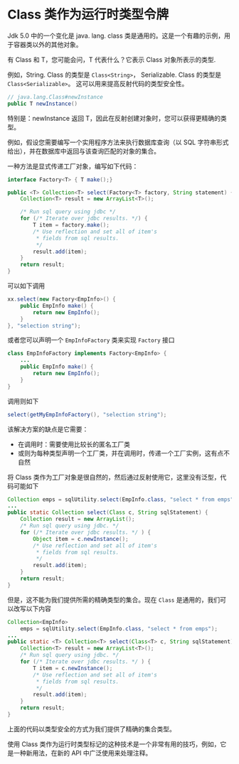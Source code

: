 # Class 类作为运行时类型令牌

Jdk 5.0 中的一个变化是 java. lang. class 类是通用的。这是一个有趣的示例，用于容器类以外的其他对象。

有 Class 和 T，您可能会问，T 代表什么？它表示 Class 对象所表示的类型.

例如，String. Class 的类型是 `Class<String>`， Serializable. Class 的类型是 `Class<Serializable>`。
这可以用来提高反射代码的类型安全性。

```java
// java.lang.Class#newInstance
public T newInstance()
```

特别是：newInstance 返回 T，因此在反射创建对象时，您可以获得更精确的类型。

例如，假设您需要编写一个实用程序方法来执行数据库查询（以 SQL 字符串形式给出），并在数据库中返回与该查询匹配的对象的集合。

一种方法是显式传递工厂对象，编写如下代码：

```java
interface Factory<T> { T make();} 

public <T> Collection<T> select(Factory<T> factory, String statement) { 
    Collection<T> result = new ArrayList<T>(); 

    /* Run sql query using jdbc */  
    for (/* Iterate over jdbc results. */) { 
        T item = factory.make();
        /* Use reflection and set all of item's 
         * fields from sql results. 
         */ 
        result.add(item); 
    } 
    return result; 
}
```

可以如下调用

```java
xx.select(new Factory<EmpInfo>() {
    public EmpInfo make() {
        return new EmpInfo();
    }
}, "selection string");
```

或者您可以声明一个 `EmpInfoFactory` 类来实现 `Factory` 接口

```java
class EmpInfoFactory implements Factory<EmpInfo> {
    ...
    public EmpInfo make() { 
        return new EmpInfo();
    }
}
```

调用则如下

```java
select(getMyEmpInfoFactory(), "selection string");
```

该解决方案的缺点是它需要：

- 在调用时：需要使用比较长的匿名工厂类
- 或则为每种类型声明一个工厂类，并在调用时，传递一个工厂实例，这有点不自然

将 Class 类作为工厂对象是很自然的，然后通过反射使用它，这里没有泛型，代码可能如下

```java
Collection emps = sqlUtility.select(EmpInfo.class, "select * from emps");
...
public static Collection select(Class c, String sqlStatement) { 
    Collection result = new ArrayList();
    /* Run sql query using jdbc. */
    for (/* Iterate over jdbc results. */ ) { 
        Object item = c.newInstance(); 
        /* Use reflection and set all of item's
         * fields from sql results. 
         */  
        result.add(item); 
    } 
    return result; 
}
```

但是，这不能为我们提供所需的精确类型的集合。现在 `Class` 是通用的，我们可以改写以下内容

```java
Collection<EmpInfo> 
    emps = sqlUtility.select(EmpInfo.class, "select * from emps");
...
public static <T> Collection<T> select(Class<T> c, String sqlStatement) { 
    Collection<T> result = new ArrayList<T>();
    /* Run sql query using jdbc. */
    for (/* Iterate over jdbc results. */ ) { 
        T item = c.newInstance(); 
        /* Use reflection and set all of item's
         * fields from sql results. 
         */  
        result.add(item);
    } 
    return result; 
} 
```

上面的代码以类型安全的方式为我们提供了精确的集合类型。

使用 Class 类作为运行时类型标记的这种技术是一个非常有用的技巧，例如，它是一种新用法，在新的 API 中广泛使用来处理注释。